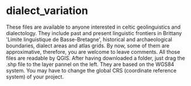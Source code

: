 # dialect_variation
These files are available to anyone interested in celtic geolinguistics and dialectology.
They include past and present linguistic frontiers in Brittany 'Limite linguistique de Basse-Bretagne', historical and archaeological boundaries, dialect areas and atlas grids.
By now, some of them are approximative, therefore, you are welcome to leave comments.
All those files are readable by QGIS.
After having downloaded a folder, just drag the .shp file to the layer pannel on the left. 
They are based on the WGS84 system.
You may have to change the global CRS (coordinate reference system) of your project.
